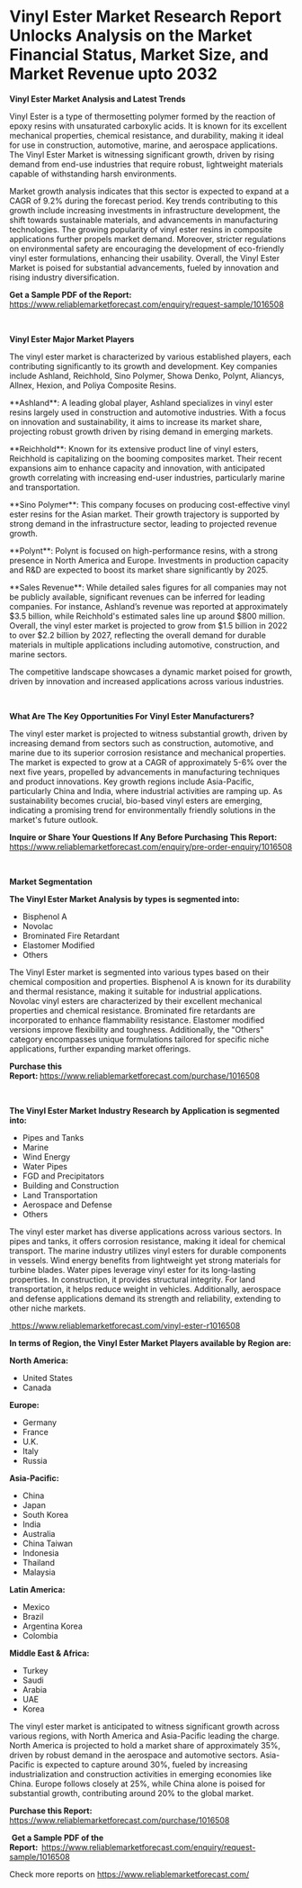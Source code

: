 <p><h1>Vinyl Ester Market Research Report Unlocks Analysis on the Market Financial Status, Market Size, and Market Revenue upto 2032</h1></p><p><strong>Vinyl Ester Market Analysis and Latest Trends</strong></p>
<p><p>Vinyl Ester is a type of thermosetting polymer formed by the reaction of epoxy resins with unsaturated carboxylic acids. It is known for its excellent mechanical properties, chemical resistance, and durability, making it ideal for use in construction, automotive, marine, and aerospace applications. The Vinyl Ester Market is witnessing significant growth, driven by rising demand from end-use industries that require robust, lightweight materials capable of withstanding harsh environments.</p><p>Market growth analysis indicates that this sector is expected to expand at a CAGR of 9.2% during the forecast period. Key trends contributing to this growth include increasing investments in infrastructure development, the shift towards sustainable materials, and advancements in manufacturing technologies. The growing popularity of vinyl ester resins in composite applications further propels market demand. Moreover, stricter regulations on environmental safety are encouraging the development of eco-friendly vinyl ester formulations, enhancing their usability. Overall, the Vinyl Ester Market is poised for substantial advancements, fueled by innovation and rising industry diversification.</p></p>
<p><strong>Get a Sample PDF of the Report:&nbsp;</strong> <a href="https://www.reliablemarketforecast.com/enquiry/request-sample/1016508?utm_campaign=3197&utm_medium=2&utm_source=Github&utm_content=ia&utm_term=31032025&utm_id=vinyl-ester">https://www.reliablemarketforecast.com/enquiry/request-sample/1016508</a></p>
<p>&nbsp;</p>
<p><strong>Vinyl Ester Major Market Players</strong></p>
<p><p>The vinyl ester market is characterized by various established players, each contributing significantly to its growth and development. Key companies include Ashland, Reichhold, Sino Polymer, Showa Denko, Polynt, Aliancys, Allnex, Hexion, and Poliya Composite Resins.</p><p>**Ashland**: A leading global player, Ashland specializes in vinyl ester resins largely used in construction and automotive industries. With a focus on innovation and sustainability, it aims to increase its market share, projecting robust growth driven by rising demand in emerging markets.</p><p>**Reichhold**: Known for its extensive product line of vinyl esters, Reichhold is capitalizing on the booming composites market. Their recent expansions aim to enhance capacity and innovation, with anticipated growth correlating with increasing end-user industries, particularly marine and transportation.</p><p>**Sino Polymer**: This company focuses on producing cost-effective vinyl ester resins for the Asian market. Their growth trajectory is supported by strong demand in the infrastructure sector, leading to projected revenue growth.</p><p>**Polynt**: Polynt is focused on high-performance resins, with a strong presence in North America and Europe. Investments in production capacity and R&D are expected to boost its market share significantly by 2025.</p><p>**Sales Revenue**: While detailed sales figures for all companies may not be publicly available, significant revenues can be inferred for leading companies. For instance, Ashland’s revenue was reported at approximately $3.5 billion, while Reichhold's estimated sales line up around $800 million. Overall, the vinyl ester market is projected to grow from $1.5 billion in 2022 to over $2.2 billion by 2027, reflecting the overall demand for durable materials in multiple applications including automotive, construction, and marine sectors. </p><p>The competitive landscape showcases a dynamic market poised for growth, driven by innovation and increased applications across various industries.</p></p>
<p>&nbsp;</p>
<p><strong>What Are The Key Opportunities For Vinyl Ester Manufacturers?</strong></p>
<p><p>The vinyl ester market is projected to witness substantial growth, driven by increasing demand from sectors such as construction, automotive, and marine due to its superior corrosion resistance and mechanical properties. The market is expected to grow at a CAGR of approximately 5-6% over the next five years, propelled by advancements in manufacturing techniques and product innovations. Key growth regions include Asia-Pacific, particularly China and India, where industrial activities are ramping up. As sustainability becomes crucial, bio-based vinyl esters are emerging, indicating a promising trend for environmentally friendly solutions in the market's future outlook.</p></p>
<p><strong>Inquire or Share Your Questions If Any Before Purchasing This Report:</strong> <a href="https://www.reliablemarketforecast.com/enquiry/pre-order-enquiry/1016508?utm_campaign=3197&utm_medium=2&utm_source=Github&utm_content=ia&utm_term=31032025&utm_id=vinyl-ester">https://www.reliablemarketforecast.com/enquiry/pre-order-enquiry/1016508</a></p>
<p>&nbsp;</p>
<p><strong>Market Segmentation</strong></p>
<p><strong>The Vinyl Ester Market Analysis by types is segmented into:</strong></p>
<p><ul><li>Bisphenol A</li><li>Novolac</li><li>Brominated Fire Retardant</li><li>Elastomer Modified</li><li>Others</li></ul></p>
<p><p>The Vinyl Ester market is segmented into various types based on their chemical composition and properties. Bisphenol A is known for its durability and thermal resistance, making it suitable for industrial applications. Novolac vinyl esters are characterized by their excellent mechanical properties and chemical resistance. Brominated fire retardants are incorporated to enhance flammability resistance. Elastomer modified versions improve flexibility and toughness. Additionally, the "Others" category encompasses unique formulations tailored for specific niche applications, further expanding market offerings.</p></p>
<p><strong>Purchase this Report:&nbsp;</strong><a href="https://www.reliablemarketforecast.com/purchase/1016508?utm_campaign=3197&utm_medium=2&utm_source=Github&utm_content=ia&utm_term=31032025&utm_id=vinyl-ester">https://www.reliablemarketforecast.com/purchase/1016508</a></p>
<p>&nbsp;</p>
<p><strong>The Vinyl Ester Market Industry Research by Application is segmented into:</strong></p>
<p><ul><li>Pipes and Tanks</li><li>Marine</li><li>Wind Energy</li><li>Water Pipes</li><li>FGD and Precipitators</li><li>Building and Construction</li><li>Land Transportation</li><li>Aerospace and Defense</li><li>Others</li></ul></p>
<p><p>The vinyl ester market has diverse applications across various sectors. In pipes and tanks, it offers corrosion resistance, making it ideal for chemical transport. The marine industry utilizes vinyl esters for durable components in vessels. Wind energy benefits from lightweight yet strong materials for turbine blades. Water pipes leverage vinyl ester for its long-lasting properties. In construction, it provides structural integrity. For land transportation, it helps reduce weight in vehicles. Additionally, aerospace and defense applications demand its strength and reliability, extending to other niche markets.</p></p>
<p><a href="https://www.reliablemarketforecast.com/vinyl-ester-r1016508?utm_campaign=3197&utm_medium=2&utm_source=Github&utm_content=ia&utm_term=31032025&utm_id=vinyl-ester">&nbsp;https://www.reliablemarketforecast.com/vinyl-ester-r1016508</a></p>
<p><strong>In terms of Region, the Vinyl Ester Market Players available by Region are:</strong></p>
<p>
    <p> <strong> North America: </strong>
        <ul>
            <li>United States</li>
            <li>Canada</li>
        </ul>
        </p> 
    <p> <strong> Europe: </strong>
        <ul>
            <li>Germany</li>
            <li>France</li>
            <li>U.K.</li>
            <li>Italy</li>
            <li>Russia</li>
        </ul>
        </p> 
    <p> <strong> Asia-Pacific: </strong>
        <ul>
            <li>China</li>
            <li>Japan</li>
            <li>South Korea</li>
            <li>India</li>
            <li>Australia</li>
            <li>China Taiwan</li>
            <li>Indonesia</li>
            <li>Thailand</li>
            <li>Malaysia</li>
        </ul>
        </p> 
    <p> <strong> Latin America: </strong>
        <ul>
            <li>Mexico</li>
            <li>Brazil</li>
            <li>Argentina Korea</li>
            <li>Colombia</li>
        </ul>
        </p> 
    <p> <strong> Middle East & Africa: </strong>
        <ul>
            <li>Turkey</li>
            <li>Saudi</li>
            <li>Arabia</li>
            <li>UAE</li>
            <li>Korea</li>
        </ul>
    </p>
    </p>
<p><p>The vinyl ester market is anticipated to witness significant growth across various regions, with North America and Asia-Pacific leading the charge. North America is projected to hold a market share of approximately 35%, driven by robust demand in the aerospace and automotive sectors. Asia-Pacific is expected to capture around 30%, fueled by increasing industrialization and construction activities in emerging economies like China. Europe follows closely at 25%, while China alone is poised for substantial growth, contributing around 20% to the global market.</p></p>
<p><strong>Purchase this Report: </strong><a href="https://www.reliablemarketforecast.com/purchase/1016508?utm_campaign=3197&utm_medium=2&utm_source=Github&utm_content=ia&utm_term=31032025&utm_id=vinyl-ester">https://www.reliablemarketforecast.com/purchase/1016508</a></p>
<p>&nbsp;<strong>Get a Sample PDF of the Report:&nbsp;&nbsp;</strong><a href="https://www.reliablemarketforecast.com/enquiry/request-sample/1016508?utm_campaign=3197&utm_medium=2&utm_source=Github&utm_content=ia&utm_term=31032025&utm_id=vinyl-ester">https://www.reliablemarketforecast.com/enquiry/request-sample/1016508</a></p>
<p><strong></strong></p>
<p>Check more reports on <a href="https://www.reliablemarketforecast.com/?utm_campaign=3197&utm_medium=2&utm_source=Github&utm_content=ia&utm_term=31032025&utm_id=vinyl-ester">https://www.reliablemarketforecast.com/</a></p>
